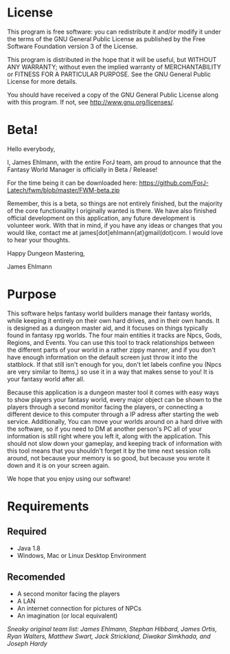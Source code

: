 # License
This program is free software: you can redistribute it and/or modify
it under the terms of the GNU General Public License as published by
the Free Software Foundation version 3 of the License.

This program is distributed in the hope that it will be useful,
but WITHOUT ANY WARRANTY; without even the implied warranty of
MERCHANTABILITY or FITNESS FOR A PARTICULAR PURPOSE.  See the
GNU General Public License for more details.

You should have received a copy of the GNU General Public License
along with this program.  If not, see <http://www.gnu.org/licenses/>.


# Beta!

Hello everybody,

I, James Ehlmann, with the entire ForJ team, am proud to announce that the Fantasy World Manager is officially in Beta / Release!

For the time being it can be downloaded here: https://github.com/ForJ-Latech/fwm/blob/master/FWM-beta.zip

Remember, this is a beta, so things are not entirely finished, but the majority of the core functionality I originally wanted is there. We have also finished official development on this application, any future development is volunteer work. With that in mind, if you have any ideas or changes that you would like, contact me at james[dot]ehlmann{at}gmail(dot)com. I would love to hear your thoughts.

Happy Dungeon Mastering,

James Ehlmann


# Purpose

This software helps fantasy world builders manage their fantasy worlds, while keeping it entirely on their own hard drives, and in their own hands. It is designed as a dungeon master aid, and it focuses on things typically found in fantasy rpg worlds. The four main entities it tracks are Npcs, Gods, Regions, and Events. You can use this tool to track relationships between the different parts of your world in a rather zippy manner, and if you don't have enough information on the default screen just throw it into the statblock. If that still isn't enough for you, don't let labels confine you (Npcs are very similar to Items,) so use it in a way that makes sense to you! It is your fantasy world after all. 

Because this application is a dungeon master tool it comes with easy ways to show players your fantasy world, every major object can be shown to the players through a second monitor facing the players, or connecting a different device to this computer through a IP adress after starting the web service. Additionally, You can move your worlds around on a hard drive with the software, so if you need to DM at another person's PC all of your information is still right where you left it, along with the application. This should not slow down your gameplay, and keeping track of information with this tool means that you shouldn't forget it by the time next session rolls around, not because your memory is so good, but because you wrote it down and it is on your screen again. 

We hope that you enjoy using our software!

# Requirements

## Required
* Java 1.8
* Windows, Mac or Linux Desktop Environment

## Recomended
* A second monitor facing the players
* A LAN
* An internet connection for pictures of NPCs
* An imagination (or local equivalent)


_Sneaky original team list: James Ehlmann, Stephan Hibbard, James Ortis, Ryan Walters, Matthew Swart, Jack Strickland, Diwakar Simkhada, and Joseph Hardy_
